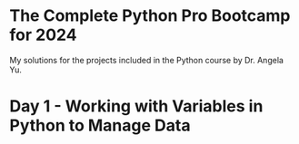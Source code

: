 # The Complete Python Pro Bootcamp for 2024

My solutions for the projects included in the Python course by Dr. Angela Yu.

# Day 1 - Working with Variables in Python to Manage Data
